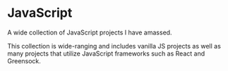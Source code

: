 # JavaScript
A wide collection of JavaScript projects I have amassed.  

This collection is wide-ranging and includes vanilla JS projects as well as many projects that utilize JavaScript frameworks such as React and Greensock.   
